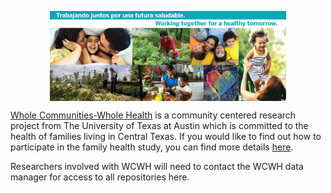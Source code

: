 <p style="text-align:center;" align="center">
  <img align="center" src="https://github.com/whole-communities-whole-health/.github/blob/main/profile/WCWH_FB_CoverPhoto.jpeg" width="75%" /></p>

  [Whole Communities-Whole Health](https://join.wholecommunities.utexas.edu) is a community centered research project from The University of Texas at Austin which is committed to the health of families living in Central Texas. If you would like to find out how to participate in the family health study, you can find more details [here](https://join.wholecommunities.utexas.edu).

  Researchers involved with WCWH will need to contact the WCWH data manager for access to all repositories here.